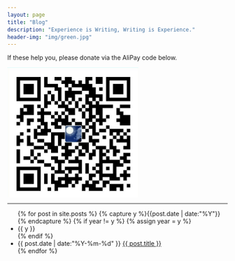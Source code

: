 ```yaml
---
layout: page
title: "Blog"
description: "Experience is Writing, Writing is Experience."
header-img: "img/green.jpg"
---
```


If these help you, please donate via the AliPay code below.

<img src="img/alipay.jpg" align="MIDDLE" width="300" />

---

<ul class="listing">
{% for post in site.posts %}
  {% capture y %}{{post.date | date:"%Y"}}{% endcapture %}
  {% if year != y %}
    {% assign year = y %}
    <li class="listing-seperator">{{ y }}</li>
  {% endif %}
  <li class="listing-item">
    <time datetime="{{ post.date | date:"%Y-%m-%d" }}">{{ post.date | date:"%Y-%m-%d" }}</time>
    <a href="{{ post.url }}" title="{{ post.title }}">{{ post.title }}</a>
  </li>
{% endfor %}
</ul>



